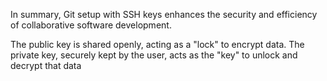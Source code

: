 In summary, Git setup with SSH keys enhances the security and efficiency of collaborative software development.

The public key is shared openly, acting as a "lock" to encrypt data. The private key, securely kept by the user, acts as the "key" to unlock and decrypt that data
